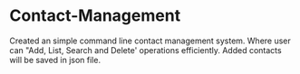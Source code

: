 # Contact-Management

Created an simple command line contact management system. Where user can "Add, List, Search and Delete' operations efficiently.
Added contacts will be saved in json file.
